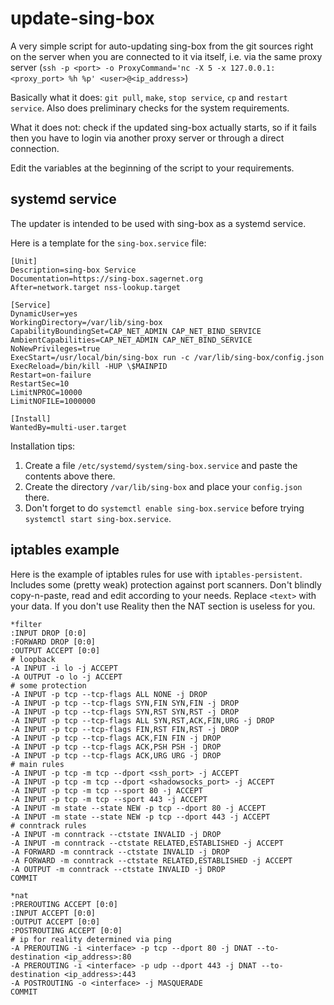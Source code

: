 # update-sing-box

A very simple script for auto-updating sing-box from the git sources right on the server when you are connected to it via itself, i.e. via the same proxy server (`ssh -p <port> -o ProxyCommand='nc -X 5 -x 127.0.0.1:<proxy_port> %h %p' <user>@<ip_address>`)

Basically what it does: `git pull`, `make`, `stop service`, `cp` and `restart service`. Also does preliminary checks for the system requirements.

What it does not: check if the updated sing-box actually starts, so if it fails then you have to login via another proxy server or through a direct connection.

Edit the variables at the beginning of the script to your requirements.

## systemd service

The updater is intended to be used with sing-box as a systemd service.

Here is a template for the `sing-box.service` file:

```
[Unit]
Description=sing-box Service
Documentation=https://sing-box.sagernet.org
After=network.target nss-lookup.target

[Service]
DynamicUser=yes
WorkingDirectory=/var/lib/sing-box
CapabilityBoundingSet=CAP_NET_ADMIN CAP_NET_BIND_SERVICE
AmbientCapabilities=CAP_NET_ADMIN CAP_NET_BIND_SERVICE
NoNewPrivileges=true
ExecStart=/usr/local/bin/sing-box run -c /var/lib/sing-box/config.json
ExecReload=/bin/kill -HUP \$MAINPID
Restart=on-failure
RestartSec=10
LimitNPROC=10000
LimitNOFILE=1000000

[Install]
WantedBy=multi-user.target
```

Installation tips:

1. Create a file `/etc/systemd/system/sing-box.service` and paste the contents above there.
2. Create the directory `/var/lib/sing-box` and place your `config.json` there.
3. Don't forget to do `systemctl enable sing-box.service` before trying `systemctl start sing-box.service`.

## iptables example

Here is the example of iptables rules for use with `iptables-persistent`. Includes some (pretty weak) protection against port scanners. Don't blindly copy-n-paste, read and edit according to your needs. Replace `<text>` with your data. If you don't use Reality then the NAT section is useless for you.

```
*filter
:INPUT DROP [0:0]
:FORWARD DROP [0:0]
:OUTPUT ACCEPT [0:0]
# loopback
-A INPUT -i lo -j ACCEPT
-A OUTPUT -o lo -j ACCEPT
# some protection
-A INPUT -p tcp --tcp-flags ALL NONE -j DROP
-A INPUT -p tcp --tcp-flags SYN,FIN SYN,FIN -j DROP
-A INPUT -p tcp --tcp-flags SYN,RST SYN,RST -j DROP
-A INPUT -p tcp --tcp-flags ALL SYN,RST,ACK,FIN,URG -j DROP
-A INPUT -p tcp --tcp-flags FIN,RST FIN,RST -j DROP
-A INPUT -p tcp --tcp-flags ACK,FIN FIN -j DROP
-A INPUT -p tcp --tcp-flags ACK,PSH PSH -j DROP
-A INPUT -p tcp --tcp-flags ACK,URG URG -j DROP
# main rules
-A INPUT -p tcp -m tcp --dport <ssh_port> -j ACCEPT
-A INPUT -p tcp -m tcp --dport <shadowsocks_port> -j ACCEPT
-A INPUT -p tcp -m tcp --sport 80 -j ACCEPT
-A INPUT -p tcp -m tcp --sport 443 -j ACCEPT
-A INPUT -m state --state NEW -p tcp --dport 80 -j ACCEPT
-A INPUT -m state --state NEW -p tcp --dport 443 -j ACCEPT
# conntrack rules
-A INPUT -m conntrack --ctstate INVALID -j DROP
-A INPUT -m conntrack --ctstate RELATED,ESTABLISHED -j ACCEPT
-A FORWARD -m conntrack --ctstate INVALID -j DROP
-A FORWARD -m conntrack --ctstate RELATED,ESTABLISHED -j ACCEPT
-A OUTPUT -m conntrack --ctstate INVALID -j DROP
COMMIT

*nat
:PREROUTING ACCEPT [0:0]
:INPUT ACCEPT [0:0]
:OUTPUT ACCEPT [0:0]
:POSTROUTING ACCEPT [0:0]
# ip for reality determined via ping
-A PREROUTING -i <interface> -p tcp --dport 80 -j DNAT --to-destination <ip_address>:80
-A PREROUTING -i <interface> -p udp --dport 443 -j DNAT --to-destination <ip_address>:443
-A POSTROUTING -o <interface> -j MASQUERADE
COMMIT
```
